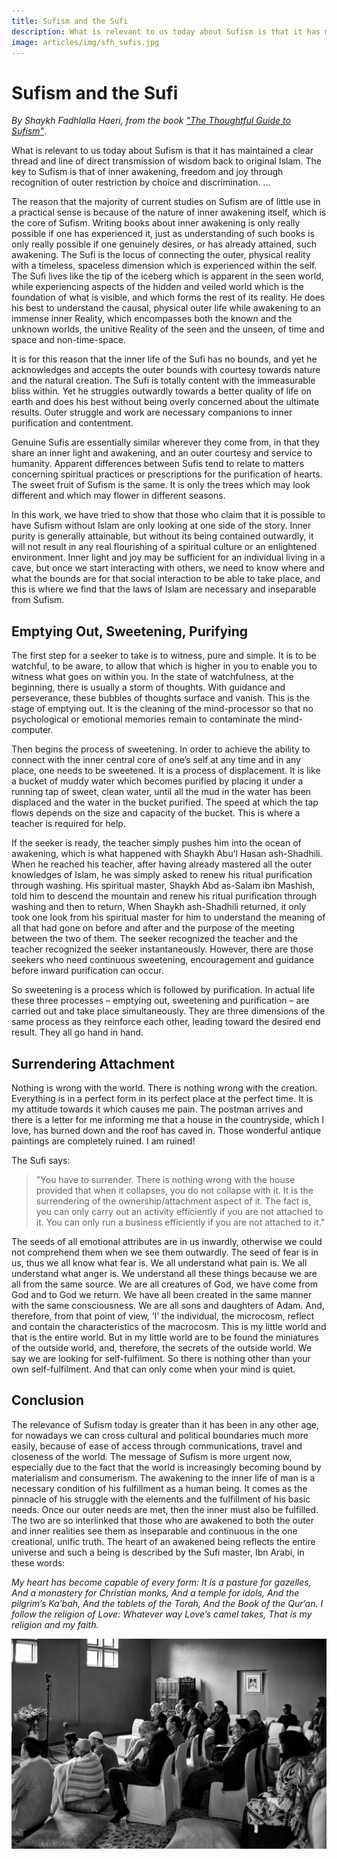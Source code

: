 ```yaml
---
title: Sufism and the Sufi
description: What is relevant to us today about Sufism is that it has maintained a clear thread and line of direct transmission of wisdom back to original Islam. The key to Sufism is that of inner awakening, freedom and joy through recognition of outer restriction by choice and discrimination.
image: articles/img/sfh_sufis.jpg
---
```


# Sufism and the Sufi

_By Shaykh Fadhlalla Haeri, from the book ["The Thoughtful Guide to Sufism"](../../books/sufism/thoughtful-guide-sufism)_.

What is relevant to us today about Sufism is that it has maintained a clear thread and line of direct transmission of wisdom back to original Islam. The key to Sufism is that of inner awakening, freedom and joy through recognition of outer restriction by choice and discrimination. …

The reason that the majority of current studies on Sufism are of little use in a practical sense is because of the nature of inner awakening itself, which is the core of Sufism. Writing books about inner awakening is only really possible if one has experienced it, just as understanding of such books is only really possible if one genuinely desires, or has already attained, such awakening. The Sufi is the locus of connecting the outer, physical reality with a timeless, spaceless dimension which is experienced within the self. The Sufi lives like the tip of the iceberg which is apparent in the seen world, while experiencing aspects of the hidden and veiled world which is the foundation of what is visible, and which forms the rest of its reality. He does his best to understand the causal, physical outer life while awakening to an immense inner Reality, which encompasses both the known and the unknown worlds, the unitive Reality of the seen and the unseen, of time and space and non-time-space.

It is for this reason that the inner life of the Sufi has no bounds, and yet he acknowledges and accepts the outer bounds with courtesy towards nature and the natural creation. The Sufi is totally content with the immeasurable bliss within. Yet he struggles outwardly towards a better quality of life on earth and does his best without being overly concerned about the ultimate results. Outer struggle and work are necessary companions to inner purification and contentment.

Genuine Sufis are essentially similar wherever they come from, in that they share an inner light and awakening, and an outer courtesy and service to humanity. Apparent differences between Sufis tend to relate to matters concerning spiritual practices or prescriptions for the purification of hearts. The sweet fruit of Sufism is the same. It is only the trees which may look different and which may flower in different seasons.

In this work, we have tried to show that those who claim that it is possible to have Sufism without Islam are only looking at one side of the story. Inner purity is generally attainable, but without its being contained outwardly, it will not result in any real flourishing of a spiritual culture or an enlightened environment. Inner light and joy may be sufficient for an individual living in a cave, but once we start interacting with others, we need to know where and what the bounds are for that social interaction to be able to take place, and this is where we find that the laws of Islam are necessary and inseparable from Sufism.

## Emptying Out, Sweetening, Purifying

The first step for a seeker to take is to witness, pure and simple. It is to be watchful, to be aware, to allow that which is higher in you to enable you to witness what goes on within you. In the state of watchfulness, at the beginning, there is usually a storm of thoughts. With guidance and perseverance, these bubbles of thoughts surface and vanish. This is the stage of emptying out. It is the cleaning of the mind-processor so that no psychological or emotional memories remain to contaminate the mind-computer.

Then begins the process of sweetening. In order to achieve the ability to connect with the inner central core of one’s self at any time and in any place, one needs to be sweetened. It is a process of displacement. It is like a bucket of muddy water which becomes purified by placing it under a running tap of sweet, clean water, until all the mud in the water has been displaced and the water in the bucket purified. The speed at which the tap flows depends on the size and capacity of the bucket. This is where a teacher is required for help.

If the seeker is ready, the teacher simply pushes him into the ocean of awakening, which is what happened with Shaykh Abu’l Hasan ash-Shadhili. When he reached his teacher, after having already mastered all the outer knowledges of Islam, he was simply asked to renew his ritual purification through washing. His spiritual master, Shaykh Abd as-Salam ibn Mashish, told him to descend the mountain and renew his ritual purification through washing and then to return, When Shaykh ash-Shadhili returned, it only took one look from his spiritual master for him to understand the meaning of all that had gone on before and after and the purpose of the meeting between the two of them. The seeker recognized the teacher and the teacher recognized the seeker instantaneously. However, there are those seekers who need continuous sweetening, encouragement and guidance before inward purification can occur.

So sweetening is a process which is followed by purification. In actual life these three processes – emptying out, sweetening and purification – are carried out and take place simultaneously. They are three dimensions of the same process as they reinforce each other, leading toward the desired end result. They all go hand in hand.

## Surrendering Attachment

Nothing is wrong with the world. There is nothing wrong with the creation. Everything is in a perfect form in its perfect place at the perfect time. It is my attitude towards it which causes me pain. The postman arrives and there is a letter for me informing me that a house in the countryside, which I love, has burned down and the roof has caved in. Those wonderful antique paintings are completely ruined. I am ruined!

The Sufi says:

> "You have to surrender. There is nothing wrong with the house provided that when it collapses, you do not collapse with it. It is the surrendering of the ownership/attachment aspect of it. The fact is, you can only carry out an activity efficiently if you are not attached to it. You can only run a business efficiently if you are not attached to it."

The seeds of all emotional attributes are in us inwardly, otherwise we could not comprehend them when we see them outwardly. The seed of fear is in us, thus we all know what fear is. We all understand what pain is. We all understand what anger is. We understand all these things because we are all from the same source. We are all creatures of God, we have come from God and to God we return. We have all been created in the same manner with the same consciousness. We are all sons and daughters of Adam. And, therefore, from that point of view, ‘I’ the individual, the microcosm, reflect and contain the characteristics of the macrocosm. This is my little world and that is the entire world. But in my little world are to be found the miniatures of the outside world, and, therefore, the secrets of the outside world. We say we are looking for self-fulfilment. So there is nothing other than your own self-fulfilment. And that can only come when your mind is quiet.

## Conclusion

The relevance of Sufism today is greater than it has been in any other age, for nowadays we can cross cultural and political boundaries much more easily, because of ease of access through communications, travel and closeness of the world. The message of Sufism is more urgent now, especially due to the fact that the world is increasingly becoming bound by materialism and consumerism. The awakening to the inner life of man is a necessary condition of his fulfillment as a human being. It comes as the pinnacle of his struggle with the elements and the fulfillment of his basic needs. Once our outer needs are met, then the inner must also be fulfilled. The two are so interlinked that those who are awakened to both the outer and inner realities see them as inseparable and continuous in the one creational, unific truth. The heart of an awakened being reflects the entire universe and such a being is described by the Sufi master, Ibn Arabi, in these words:

_My heart has become capable of every form:_
_It is a pasture for gazelles,_
_And a monastery for Christian monks,_
_And a temple for idols,_
_And the pilgrim’s Ka’bah,_
_And the tablets of the Torah,_
_And the Book of the Qur‘an._
_I follow the religion of Love:_
_Whatever way Love’s camel takes,_
_That is my religion and my faith._

![Sufis](./img/sfh_sufis.jpg)